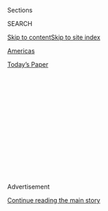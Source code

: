 <div id="app">

<div>

<div>

<div>

<div class="NYTAppHideMasthead css-1q2w90k e1suatyy0">

<div class="section css-ui9rw0 e1suatyy2">

<div class="css-eph4ug er09x8g0">

<div class="css-6n7j50">

</div>

<span class="css-1dv1kvn">Sections</span>

<div class="css-10488qs">

<span class="css-1dv1kvn">SEARCH</span>

</div>

[Skip to content](#site-content)[Skip to site
index](#site-index)

</div>

<div id="masthead-section-label" class="css-1wr3we4 eaxe0e00">

[Americas](https://www.nytimes.com/section/world/americas)

</div>

<div class="css-10698na e1huz5gh0">

</div>

</div>

<div id="masthead-bar-one" class="section hasLinks css-15hmgas e1csuq9d3">

<div class="css-uqyvli e1csuq9d0">

</div>

<div class="css-1uqjmks e1csuq9d1">

</div>

<div class="css-9e9ivx">

[](https://myaccount.nytimes.com/auth/login?response_type=cookie&client_id=vi)

</div>

<div class="css-1bvtpon e1csuq9d2">

[Today’s
Paper](https://www.nytimes.com/section/todayspaper)

</div>

</div>

</div>

</div>

<div data-aria-hidden="false">

<div id="site-content" data-role="main">

<div>

<div class="css-1aor85t" style="opacity:0.000000001;z-index:-1;visibility:hidden">

<div class="css-1hqnpie">

<div class="css-epjblv">

<span class="css-17xtcya">[Americas](/section/world/americas)</span><span class="css-x15j1o">|</span><span class="css-fwqvlz">Mexico’s
President Cancels Meeting With Trump Over
Wall</span>

</div>

<div class="css-k008qs">

<div class="css-1iwv8en">

<span class="css-18z7m18"></span>

<div>

</div>

</div>

<span class="css-1n6z4y">https://nyti.ms/2k7Rl0y</span>

<div class="css-1705lsu">

<div class="css-4xjgmj">

<div class="css-4skfbu" data-role="toolbar" data-aria-label="Social Media Share buttons, Save button, and Comments Panel with current comment count" data-testid="share-tools">

  - 
  - 
  - 
  - 
    
    <div class="css-6n7j50">
    
    </div>

  - 
  - 

</div>

</div>

</div>

</div>

</div>

</div>

<div class="css-13pd83m">

</div>

<div id="top-wrapper" class="css-1sy8kpn">

<div id="top-slug" class="css-l9onyx">

Advertisement

</div>

[Continue reading the main
story](#after-top)

<div class="ad top-wrapper" style="text-align:center;height:100%;display:block;min-height:250px">

<div id="top" class="place-ad" data-position="top" data-size-key="top">

</div>

</div>

<div id="after-top">

</div>

</div>

<div id="sponsor-wrapper" class="css-1hyfx7x">

<div id="sponsor-slug" class="css-19vbshk">

Supported by

</div>

[Continue reading the main
story](#after-sponsor)

<div id="sponsor" class="ad sponsor-wrapper" style="text-align:center;height:100%;display:block">

</div>

<div id="after-sponsor">

</div>

</div>

<div class="css-1vkm6nb ehdk2mb0">

# Mexico’s President Cancels Meeting With Trump Over Wall

</div>

![<span class="css-16f3y1r e13ogyst0">President Enrique Peña Nieto of
Mexico said in a national address that the country would not pay for a
border wall. He announced he would cancel his meeting with President
Trump.</span><span class="css-cch8ym"><span class="css-1dv1kvn">Credit</span><span class="css-cnj6d5 e1z0qqy90" itemprop="copyrightHolder"><span class="css-1ly73wi e1tej78p0">Credit...</span><span>Henry
Romero/Reuters</span></span></span>](https://static01.nyt.com/images/2017/01/27/world/27mexicomeeting/27mexicomeeting-videoSixteenByNineJumbo1600.jpg)

<div class="css-xt80pu e12qa4dv0">

<div class="css-18e8msd">

<div class="css-vp77d3 epjyd6m0">

<div class="css-1baulvz">

By [<span class="css-1baulvz last-byline" itemprop="name">Azam
Ahmed</span>](http://www.nytimes.com/by/azam-ahmed)

</div>

</div>

  - Jan. 26,
    2017

  - 
    
    <div class="css-4xjgmj">
    
    <div class="css-d8bdto" data-role="toolbar" data-aria-label="Social Media Share buttons, Save button, and Comments Panel with current comment count" data-testid="share-tools">
    
      - 
      - 
      - 
      - 
        
        <div class="css-6n7j50">
        
        </div>
    
      - 
      - 
    
    </div>
    
    </div>

</div>

<div class="css-tk9fsr">

[Leer en
español](https://www.nytimes.com/es/2017/01/26/el-presidente-mexicano-enrique-pena-nieto-cancela-su-visita-a-washington/ "Read in Spanish")

</div>

</div>

<div class="section meteredContent css-1r7ky0e" name="articleBody" itemprop="articleBody">

<div class="css-1fanzo5 StoryBodyCompanionColumn">

<div class="css-53u6y8">

MEXICO CITY — President [Donald J.
Trump](http://www.nytimes.com/topic/person/donald-trump?inline=nyt-per)’s
decision to build a wall along the southern border escalated into a
diplomatic standoff on Thursday, with Mexico’s president publicly
canceling a scheduled meeting at the White House and Mr. Trump firing
back, accusing Mexico of burdening the United States with illegal
immigrants, criminals and a trade deficit.

Mr. Trump’s push to fulfill his campaign pledge and build a border wall
brought to a head months of simmering tensions, culminating in a
remarkable back-and-forth between the two leaders.

By afternoon, Mr. Trump’s spokesman said the president would pay for the
border wall by imposing [a 20 percent
tax](https://www.nytimes.com/2017/01/26/us/politics/mexico-wall-tax-trump.html?action=Click&contentCollection=BreakingNews&contentID=64842749&pgtype=Homepage)
on imports to the United States, which he said would raise billions of
dollars.

The sparring began Thursday morning when the president of Mexico
announced on Twitter that he was canceling his meeting with Mr. Trump
next week, rejecting the visit after the new American leader [ordered
the border
wall](https://www.nytimes.com/2017/01/25/us/politics/refugees-immigrants-wall-trump.html)
between the two nations.

</div>

</div>

<div class="css-1fanzo5 StoryBodyCompanionColumn">

<div class="css-53u6y8">

Having called for dialogue in the face of Mr. Trump’s vows to build a
wall during the American presidential campaign, President Enrique Peña
Nieto ultimately bowed to public pressure in Mexico to respond more
forcefully to his northern neighbor.

</div>

</div>

<div class="css-cfo9c3">

</div>

<div class="css-1fanzo5 StoryBodyCompanionColumn">

<div class="css-53u6y8">

On Wednesday, Mr. Trump signed an executive order to beef up the
nation’s deportation force and start construction on a new wall along
the border. Adding to the perceived insult was the timing of the order:
It came on the first day of talks between top Mexican officials and
their counterparts in Washington, and just days before the meeting
between the two presidents.

Mr. Trump’s action was enough to prompt Mr. Peña Nieto to start
discussing whether to scrap his plans to visit the White House,
according to Mexican officials. In a [video
message](https://twitter.com/EPN/status/824447050066468865) delivered
over Twitter on Wednesday night, Mr. Peña Nieto reiterated his
commitment to protect the interests of Mexico and the Mexican people,
and he chided the move in Washington to continue with the wall.

“I regret and condemn the United States’ decision to continue with the
construction of a wall that, for years now, far from uniting us, divides
us,” he said.

</div>

</div>

<div class="css-1fanzo5 StoryBodyCompanionColumn">

<div class="css-53u6y8">

Then on Thursday morning, Mr. Trump fired back, warning that he might
cancel the meeting himself if Mexico did not agree to pay for the wall.

</div>

</div>

<div class="css-cfo9c3">

</div>

<div class="css-1fanzo5 StoryBodyCompanionColumn">

<div class="css-53u6y8">

Just before Mr. Trump fired off his Twitter post, the Mexican foreign
minister and Mr. Trump’s [Homeland Security
secretary](https://www.nytimes.com/2017/01/25/us/politics/homeland-security-john-kelly-border-wall.html),
John F. Kelly, were preparing to see each other for a scheduled 11:30
a.m. meeting.

According to a senior American official, the secretary had been briefed.
The appropriate flags had been arranged by the protocol staff at the
Department of Homeland Security. Then, just as American officials
greeted the minister outside the department’s headquarters in Northwest
Washington, the minister received word from Mexico that he was being
pulled back, the official said. The meeting never happened.

By early afternoon, Mr. Trump said it was the United States that was
being treated unfairly.

“We have agreed to cancel our planned meeting,” Mr. Trump said in a new
conference Thursday afternoon. “Unless Mexico is going to treat the U.S.
fairly, with respect, such a meeting would be fruitless, and I want to
go a different route. We have no choice.”

In Mexico, Mr. Peña Nieto had little political room to maneuver. With
Mr. Trump’s order to build the wall, the perceived insults Mexico had
endured during the campaign had finally turned into action. Decades of
friendly relations between the nations — on matters involving trade,
security and migration — seemed to be unraveling.

Calls began to come in from across the political spectrum for Mr. Peña
Nieto to cancel his visit, and to respond with greater fortitude to the
perceived menace from President Trump. On Twitter, Mr. Trump’s action
was referred to by politicians and historians as a “an offense to
Mexico,” a “slap in the face” and a “monument to lies.”

</div>

</div>

<div class="css-1fanzo5 StoryBodyCompanionColumn">

<div class="css-53u6y8">

Historians said that not since President Calvin Coolidge threatened to
invade a “Soviet Mexico” had the United States so deeply antagonized the
Mexican populace.

“It is an unprecedented moment for the bilateral relationship,” said
Genaro Lozano, a professor at the Iberoamerican University in Mexico
City. “In the 19th century, we fought a war with the U.S.; now we find
ourselves in a low-intensity war, a commercial one over Nafta and an
immigration war due to the measures he just announced.”

</div>

</div>

</div>

<div>

</div>

<div>

</div>

<div>

</div>

<div>

<div id="bottom-wrapper" class="css-1ede5it">

<div id="bottom-slug" class="css-l9onyx">

Advertisement

</div>

[Continue reading the main
story](#after-bottom)

<div id="bottom" class="ad bottom-wrapper" style="text-align:center;height:100%;display:block;min-height:90px">

</div>

<div id="after-bottom">

</div>

</div>

</div>

</div>

</div>

## Site Index

<div>

</div>

## Site Information Navigation

  - [© <span>2020</span> <span>The New York Times
    Company</span>](https://help.nytimes.com/hc/en-us/articles/115014792127-Copyright-notice)

<!-- end list -->

  - [NYTCo](https://www.nytco.com/)
  - [Contact
    Us](https://help.nytimes.com/hc/en-us/articles/115015385887-Contact-Us)
  - [Work with us](https://www.nytco.com/careers/)
  - [Advertise](https://nytmediakit.com/)
  - [T Brand Studio](http://www.tbrandstudio.com/)
  - [Your Ad
    Choices](https://www.nytimes.com/privacy/cookie-policy#how-do-i-manage-trackers)
  - [Privacy](https://www.nytimes.com/privacy)
  - [Terms of
    Service](https://help.nytimes.com/hc/en-us/articles/115014893428-Terms-of-service)
  - [Terms of
    Sale](https://help.nytimes.com/hc/en-us/articles/115014893968-Terms-of-sale)
  - [Site
    Map](https://spiderbites.nytimes.com)
  - [Help](https://help.nytimes.com/hc/en-us)
  - [Subscriptions](https://www.nytimes.com/subscription?campaignId=37WXW)

</div>

</div>

</div>

</div>
